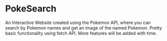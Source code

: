 # PokeSearch
An Interactive Website created using the Pokemon API, where you can search by Pokemon names and get an image of the named Pokemon. Pretty basic functionality using fetch API. More features will be added with time.
